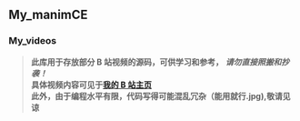 ## My_manimCE

### My_videos
>**此库用于存放部分 B 站视频的源码，可供学习和参考，**
***请勿直接照搬和抄袭！***  
>**具体视频内容可见于[我的 B 站主页](https://space.bilibili.com/634097324/)**  
>**此外，由于编程水平有限，代码写得可能混乱冗杂（能用就行.jpg),敬请见谅**
